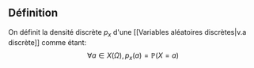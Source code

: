## Définition
On définit la densité discrète $p_x$ d'une [[Variables aléatoires discrètes|v.a discrète]] comme étant:
$$ \forall a \in X(\Omega), p_x(a) = \mathbb{P}(X=a) $$ 